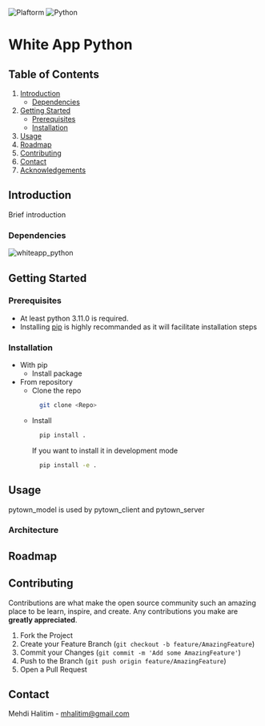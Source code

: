 <!-- [![Development CI](https://github.com/Pytown-Citizen/pytown_model/actions/workflows/pythonapp.yml/badge.svg)](https://github.com/Pytown-Citizen/pytown_model/actions/workflows/pythonapp.yml) -->

![Plaftorm](https://img.shields.io/badge/platform-Windows%2010-lightgrey?style=plastic)
![Python](https://img.shields.io/badge/python-3.7%20%7C%203.8-blue?style=plastic)

<!-- ![License](https://img.shields.io/github/license/Pytown-Citizen/pytown_model?style=plastic) -->

# White App Python

## Table of Contents

1. [Introduction](#introduction)
   - [Dependencies](#dependencies)
2. [Getting Started](#gettingstarted)
   - [Prerequisites](#prerequisites)
   - [Installation](#installation)
3. [Usage](#Usage)
4. [Roadmap](#roadmap)
5. [Contributing](#contributing)
6. [Contact](#contact)
7. [Acknowledgements](#acknowledgements)

<!-- ABOUT THE PROJECT -->

## Introduction <a name="introduction"></a>

Brief introduction

### Dependencies <a name="dependencies"></a>

![whiteapp_python](https://img.shields.io/badge/dependency-0.0.1-blue?style=plastic)

<!-- GETTING STARTED -->

## Getting Started <a name="gettingstarted"></a>

### Prerequisites <a name="prerequisites"></a>

- At least python 3.11.0 is required.
- Installing [pip](https://pypi.org/project/pip/) is highly recommanded as it will facilitate installation steps

### Installation <a name="installation"></a>

- With pip
  - Install package
    <!-- ```sh
    pip install pytown_model @ git+ssh://git@github.com/Pytown-Citizen/pytown_model.git@0.0.1
    ``` -->
- From repository
  - Clone the repo
    ```sh
      git clone <Repo>
    ```
  - Install
    ```sh
      pip install .
    ```
    If you want to install it in development mode
    ```sh
      pip install -e .
    ```

<!-- USAGE EXAMPLES -->

## Usage <a name="usage"></a>

pytown_model is used by pytown_client and pytown_server

<!-- ![Packages Overview](http://www.plantuml.com/plantuml/proxy?cache=no&src=https://raw.githubusercontent.com/Pytown-Citizen/pytown_model/main/docs/diagrams/general.uml) -->

### Architecture

<!-- ![Architecture](http://www.plantuml.com/plantuml/proxy?cache=no&src=https://raw.githubusercontent.com/Pytown-Citizen/pytown_model/main/docs/diagrams/model.uml) -->

<!-- ROADMAP -->

## Roadmap <a name="roadmap"></a>

<!-- See the [open issues](https://github.com/Pytown-Citizen/pytown_model/issues) for a list of proposed features (and known issues). -->

<!-- CONTRIBUTING -->

## Contributing <a name="contributing"></a>

Contributions are what make the open source community such an amazing place to be learn, inspire, and create. Any contributions you make are **greatly appreciated**.

1. Fork the Project
2. Create your Feature Branch (`git checkout -b feature/AmazingFeature`)
3. Commit your Changes (`git commit -m 'Add some AmazingFeature'`)
4. Push to the Branch (`git push origin feature/AmazingFeature`)
5. Open a Pull Request

<!-- CONTACT -->

## Contact <a name="contact"></a>

Mehdi Halitim - mhalitim@gmail.com

<!-- Project Link: [https://github.com/Pytown-Citizen/pytown_model](https://github.com/Pytown-Citizen/pytown_model) -->
